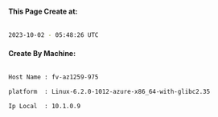 
   
#### This Page Create at:

```bash

2023-10-02 - 05:48:26 UTC

```

#### Create By Machine:

```bash

Host Name : fv-az1259-975

platform  : Linux-6.2.0-1012-azure-x86_64-with-glibc2.35

Ip Local  : 10.1.0.9

```

